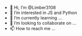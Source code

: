 - 👋 Hi, I’m @Limber3108
- 👀 I’m interested in JS and Python
- 🌱 I’m currently learning ...
- 💞️ I’m looking to collaborate on ...
- 📫 How to reach me ...

<!---
Limber3108/Limber3108 is a ✨ special ✨ repository because its `README.md` (this file) appears on your GitHub profile.
You can click the Preview link to take a look at your changes.
--->
